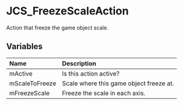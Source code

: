 # JCS_FreezeScaleAction

Action that freeze the game object scale.

## Variables

| Name           | Description                             |
|:---------------|:----------------------------------------|
| mActive        | Is this action active?                  |
| mScaleToFreeze | Scale where this game object freeze at. |
| mFreezeScale   | Freeze the scale in each axis.          |
